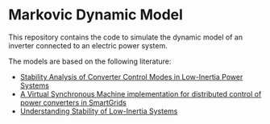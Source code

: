 # Markovic Dynamic Model

This repository contains the code to simulate the dynamic model of an inverter connected to an electric power system. 

The models are based on the following literature: 
 - [Stability Analysis of Converter Control Modes in Low-Inertia Power Systems](https://ieeexplore.ieee.org/document/8571583)
 - [A Virtual Synchronous Machine implementation for distributed control of power converters in SmartGrids](https://www.sciencedirect.com/science/article/pii/S0378779615000024)
 - [Understanding Stability of Low-Inertia Systems](https://engrxiv.org/jwzrq/)

